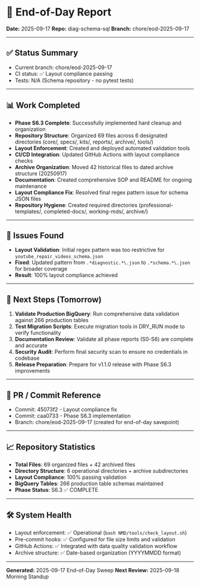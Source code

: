 # 📝 End-of-Day Report
**Date:** 2025-09-17
**Repo:** diag-schema-sql
**Branch:** chore/eod-2025-09-17

---

## ✅ Status Summary
- Current branch: chore/eod-2025-09-17
- CI status: ✅ Layout compliance passing
- Tests: N/A (Schema repository - no pytest tests)

---

## 📊 Work Completed
- **Phase S6.3 Complete**: Successfully implemented hard cleanup and organization
- **Repository Structure**: Organized 69 files across 6 designated directories (core/, specs/, kits/, reports/, archive/, tools/)
- **Layout Enforcement**: Created and deployed automated validation tools
- **CI/CD Integration**: Updated GitHub Actions with layout compliance checks
- **Archive Organization**: Moved 42 historical files to dated archive structure (20250917)
- **Documentation**: Created comprehensive SOP and README for ongoing maintenance
- **Layout Compliance Fix**: Resolved final regex pattern issue for schema JSON files
- **Repository Hygiene**: Created required directories (professional-templates/, completed-docs/, working-mds/, archive/)

---

## 🧩 Issues Found
- **Layout Validation**: Initial regex pattern was too restrictive for `youtube_repair_videos_schema.json`
- **Fixed**: Updated pattern from `.*diagnostic.*\.json` to `.*schema.*\.json` for broader coverage
- **Result**: 100% layout compliance achieved

---

## 🚀 Next Steps (Tomorrow)
1. **Validate Production BigQuery**: Run comprehensive data validation against 266 production tables
2. **Test Migration Scripts**: Execute migration tools in DRY_RUN mode to verify functionality
3. **Documentation Review**: Validate all phase reports (S0-S6) are complete and accurate
4. **Security Audit**: Perform final security scan to ensure no credentials in codebase
5. **Release Preparation**: Prepare for v1.1.0 release with Phase S6.3 improvements

---

## 🔗 PR / Commit Reference
- Commit: 45073f2 - Layout compliance fix
- Commit: caa0733 - Phase S6.3 implementation
- Branch: chore/eod-2025-09-17 (created for end-of-day savepoint)

---

## 📈 Repository Statistics
- **Total Files**: 69 organized files + 42 archived files
- **Directory Structure**: 6 operational directories + archive subdirectories
- **Layout Compliance**: 100% passing validation
- **BigQuery Tables**: 266 production table schemas maintained
- **Phase Status**: S6.3 ✅ COMPLETE

---

## 🛠️ System Health
- Layout enforcement: ✅ Operational (`bash NMD/tools/check_layout.sh`)
- Pre-commit hooks: ✅ Configured for file size limits and validation
- GitHub Actions: ✅ Integrated with data quality validation workflow
- Archive structure: ✅ Date-based organization (YYYYMMDD format)

---

**Generated:** 2025-09-17 End-of-Day Sweep
**Next Review:** 2025-09-18 Morning Standup